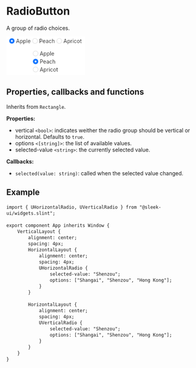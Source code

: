 # RadioButton
A group of radio choices.  

![radio presentation](images/radio.png)

## Properties, callbacks and functions
Inherits from `Rectangle`.

**Properties:**
- vertical `<bool>`: indicates weither the radio group should be vertical or horizontal. Defaults to `true`.
- options `<[string]>`: the list of available values.
- selected-value `<string>`: the currently selected value.

**Callbacks:**
- `selected(value: string)`: called when the selected value changed.

## Example
```slint
import { UHorizontalRadio, UVerticalRadio } from "@sleek-ui/widgets.slint";

export component App inherits Window {
	VerticalLayout {
		alignment: center;
		spacing: 4px;
		HorizontalLayout {
            alignment: center;
            spacing: 4px;
            UHorizontalRadio {
                selected-value: "Shenzou";
                options: ["Shangai", "Shenzou", "Hong Kong"];
            }
        }

        HorizontalLayout {
            alignment: center;
            spacing: 4px;
            UVerticalRadio {
                selected-value: "Shenzou";
                options: ["Shangai", "Shenzou", "Hong Kong"];
            }
        }
	}
}
```